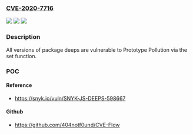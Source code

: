 ### [CVE-2020-7716](https://cve.mitre.org/cgi-bin/cvename.cgi?name=CVE-2020-7716)
![](https://img.shields.io/static/v1?label=Product&message=deeps&color=blue)
![](https://img.shields.io/static/v1?label=Version&message=%3E%3D%200%20&color=brighgreen)
![](https://img.shields.io/static/v1?label=Vulnerability&message=Prototype%20Pollution&color=brighgreen)

### Description

All versions of package deeps are vulnerable to Prototype Pollution via the set function.

### POC

#### Reference
- https://snyk.io/vuln/SNYK-JS-DEEPS-598667

#### Github
- https://github.com/404notf0und/CVE-Flow

